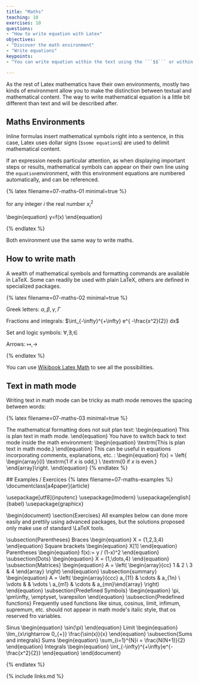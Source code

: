 ```yaml
---
title: "Maths"
teaching: 10
exercises: 10
questions:
- "How to write equation with Latex"
objectives:
- "Discover the math environment"
- "Write equations"
keypoints:
- "You can write equation within the text using the ```$$``` or within a separate space using the ```equation```environment"

---
```


As the rest of Latex mathematics have their own environments, mostly two kinds of environment allow you to make the distinction between textual and mathematical content.
The way to write mathematical equation is a little bit different than text and will be described after.

## Maths Environments

Inline formulas insert mathematical symbols right into a sentence, in this case, Latex uses dollar signs (```$some equation$```) are used to delimit mathematical content.

If an expression needs particular attention, as when displaying important steps or results, mathematical symbols can appear on their own line using the ```equation```environment, with this environment equations are numbered automatically, and can be referenced.


{% latex filename=07-maths-01 minimal=true %}

for any integer $i$ the real number $x_i^2$

\begin{equation}
    y=f(x)
\end{equation}

{% endlatex %}

Both environment use the same way to write maths.

## How to write math

A wealth of mathematical symbols and formatting commands are available in LaTeX. Some can readily be used with plain LaTeX, others are defined in specialized packages.

{% latex filename=07-maths-02 minimal=true %}

Greek letters: $\alpha,  \beta, \gamma, \Gamma$

Fractions and integrals: $\int_{-\infty}^{+\infty} e^{ -\frac{x^2}{2}} dx$

Set and logic symbols: $\forall, \exists, \in$

Arrows: $\mapsto, \rightarrow$

{% endlatex %}

You can use [Wikibook Latex Math](https://en.wikibooks.org/wiki/LaTeX/Mathematics) to see all the possibilities.

## Text in math mode

Writing text in math mode can be tricky as math mode removes the spacing between words:


{% latex filename=07-maths-03 minimal=true %}

The mathematical formatting does not suit plan text:
\begin{equation}
	This is plan text in math mode.
\end{equation}
You have to switch back to text mode inside the math environment:
\begin{equation}
	\textrm{This is plan text in math mode.}
\end{equation}
This can be useful in equations incorporating comments, explanations, etc. :
\begin{equation}
	f(x) = \left\{ \begin{array}{l} \textrm{$1$ if $x$ is odd,} \\
\textrm{$0$ if $x$ is even.} \end{array}\right.
\end{equation}
{% endlatex %}


## Examples / Exercices
{% latex filename=07-maths-examples  %}
\documentclass[a4paper]{article}

\usepackage[utf8]{inputenc}
\usepackage{lmodern}
\usepackage[english]{babel}
\usepackage{graphicx}

\begin{document}
\section{Exercises}
All examples below can done more easily and prettily using advanced packages, but the solutions proposed only make use of standard \LaTeX tools.

\subsection{Parentheses}
Braces
\begin{equation}
	X = \{1,2,3,4\}
\end{equation}
Square brackets
\begin{equation}
	X[1]
\end{equation}
Parentheses
\begin{equation}
	f(x):= y / (1-x)^2
\end{equation}
\subsection{Dots}
\begin{equation}
	X = \{1,\dots,4\}
\end{equation}
\subsection{Matrices}
\begin{equation}
	A = \left( \begin{array}{cc} 1  & 2 \\ 3 & 4 \end{array} \right)
\end{equation}
\subsection{summary}
\begin{equation}
	A = \left( \begin{array}{ccc} a_{11} & \cdots & a_{1n} \\ \vdots & & \vdots \\ a_{m1} & \cdots & a_{mn}\end{array} \right)
\end{equation}
\subsection{Predefined Symbols}
\begin{equation}
	\pi, \pm\infty, \emptyset, \varepsilon
\end{equation}
\subsection{Predefined functions}
Frequently used functions like sinus, cosinus, limit, infimum, supremum, etc. should not appear in math mode's italic style, that os reserved fro variables.

Sinus
\begin{equation}
	\sin(\pi)
\end{equation}
Limit
\begin{equation}
	\lim_{x\rightarrow 0_{+}} \frac{\sin(x)}{x}
\end{equation}
\subsection{Sums and integrals}
Sums
\begin{equation}
	\sum_{i=1}^{N}i = \frac{N(N+1)}{2}
\end{equation}
Integrals
\begin{equation}
	\int_{-\infty}^{+\infty}e^{-\frac{x^2}{2}}
\end{equation}
\end{document}

{% endlatex %}

{% include links.md %}
